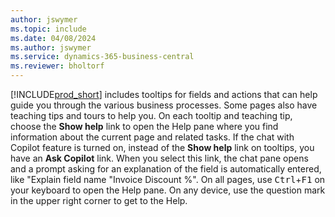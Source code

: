 ```yaml
---
author: jswymer
ms.topic: include
ms.date: 04/08/2024
ms.author: jswymer
ms.service: dynamics-365-business-central
ms.reviewer: bholtorf
---
```

[!INCLUDE[prod_short](prod_short.md)] includes tooltips for fields and actions that can help guide you through the various business processes. Some pages also have teaching tips and tours to help you. On each tooltip and teaching tip, choose the **Show help** link to open the Help pane where you find information about the current page and related tasks. If the chat with Copilot feature is turned on, instead of the **Show help** link on tooltips, you have an **Ask Copilot** link. When you select this link, the chat pane opens and a prompt asking for an explanation of the field is automatically entered, like "Explain field name "Invoice Discount %". On all pages, use <kbd>Ctrl</kbd>+<kbd>F1</kbd> on your keyboard to open the Help pane. On any device, use the question mark in the upper right corner to get to the Help.  
